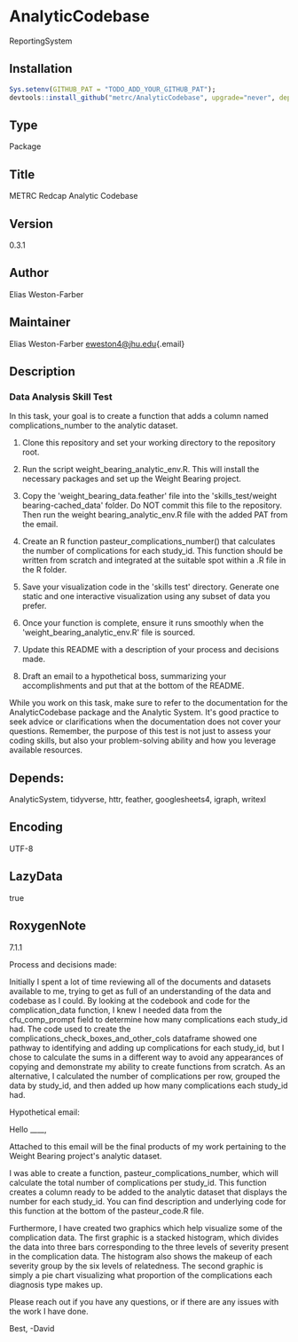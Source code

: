 # AnalyticCodebase

ReportingSystem

## Installation

``` r
Sys.setenv(GITHUB_PAT = "TODO_ADD_YOUR_GITHUB_PAT");
devtools::install_github("metrc/AnalyticCodebase", upgrade="never", dependencies="Depends");
```

## Type

Package

## Title

METRC Redcap Analytic Codebase

## Version

0.3.1

## Author

Elias Weston-Farber

## Maintainer

Elias Weston-Farber [eweston4\@jhu.edu](mailto:eweston4@jhu.edu){.email}

## Description

### Data Analysis Skill Test

In this task, your goal is to create a function that adds a column named complications_number to the analytic dataset.

1.  Clone this repository and set your working directory to the repository root.

2.  Run the script weight_bearing_analytic_env.R. This will install the necessary packages and set up the Weight Bearing project.

3.  Copy the 'weight_bearing_data.feather' file into the 'skills_test/weight bearing-cached_data' folder. Do NOT commit this file to the repository. Then run the weight bearing_analytic_env.R file with the added PAT from the email.

4.  Create an R function pasteur_complications_number() that calculates the number of complications for each study_id. This function should be written from scratch and integrated at the suitable spot within a .R file in the R folder.

5.  Save your visualization code in the 'skills test' directory. Generate one static and one interactive visualization using any subset of data you prefer.

6.  Once your function is complete, ensure it runs smoothly when the 'weight_bearing_analytic_env.R' file is sourced.

7.  Update this README with a description of your process and decisions made.

8.  Draft an email to a hypothetical boss, summarizing your accomplishments and put that at the bottom of the README.

While you work on this task, make sure to refer to the documentation for the AnalyticCodebase package and the Analytic System. It's good practice to seek advice or clarifications when the documentation does not cover your questions. Remember, the purpose of this test is not just to assess your coding skills, but also your problem-solving ability and how you leverage available resources.



## Depends:

AnalyticSystem, tidyverse, httr, feather, googlesheets4, igraph, writexl

## Encoding

UTF-8

## LazyData

true

## RoxygenNote

7.1.1


Process and decisions made:

Initially I spent a lot of time reviewing all of the documents and datasets available to me, trying to get as full of an understanding of the data and codebase as I could. By looking at the codebook and code for the complication_data function, I knew I needed data from the cfu_comp_prompt field to determine how many complications each study_id had. The code used to create the complications_check_boxes_and_other_cols dataframe showed one pathway to identifying and adding up complications for each study_id, but I chose to calculate the sums in a different way to avoid any appearances of copying and demonstrate my ability to create functions from scratch. As an alternative, I calculated the number of complications per row, grouped the data by study_id, and then added up how many complications each study_id had. 


Hypothetical email:

Hello ____,

Attached to this email will be the final products of my work pertaining to the Weight Bearing project's analytic dataset. 

I was able to create a function, pasteur_complications_number, which will calculate the total number of complications per study_id. This function creates a column ready to be added to the analytic dataset that displays the number for each study_id. You can find description and underlying code for this function at the bottom of the pasteur_code.R file. 

Furthermore, I have created two graphics which help visualize some of the complication data. The first graphic is a stacked histogram, which divides the data into three bars corresponding to the three levels of severity present in the complication data. The histogram also shows the makeup of each severity group by the six levels of relatedness. The second graphic is simply a pie chart visualizing what proportion of the complications each diagnosis type makes up.

Please reach out if you have any questions, or if there are any issues with the work I have done.

Best,
-David
